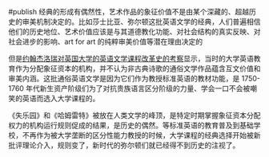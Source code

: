 #publish
经典的形成有偶然性，艺术作品的象征价值不是由某个深藏的、超越历史的审美机制决定的。比如莎士比亚、弥尔顿这批英语文学的经典，人们普遍相信他们的历史地位、艺术价值应该是与其道德教化功能、对社会结构的真实反映、对社会进步的影响、art for art 的纯粹审美价值等潜在理由决定的  
  
但是[约翰杰洛瑞对英国大学的英语文学课程改革史的考察](https://book.douban.com/subject/5957602/)显示，当时的大学英语教育作为分配象征资本的机构，并不认为非古典诗歌的通俗文学作品蕴含互文价值和审美内涵。这批通俗英语文学是因为它们作为教授标准英语的教材功能，是 1750-1760 年代新生资产阶级们为了对抗贵族语言区分阶级的力量、学会一口不会被嘲笑的英语而选入大学课程的。  
  
《失乐园》和《哈姆雷特》被放在人类文学的峰顶，是特定时期掌握象征资本分配权力的机构运行规则促成的结果，是历史的偶然。等标准英语的教育普及到基础学校，不再作为被大学垄断的区分性能力教授的时候，大学课程的经典选择开始被新批评理论介入，规则变了，新时代的弥尔顿们就已经得不到历史的注视了。